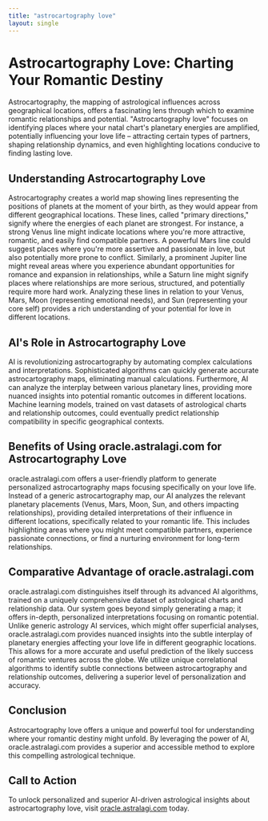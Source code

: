 ```yaml
---
title: "astrocartography love"
layout: single
---
```


# Astrocartography Love: Charting Your Romantic Destiny

Astrocartography, the mapping of astrological influences across geographical locations, offers a fascinating lens through which to examine romantic relationships and potential.  "Astrocartography love" focuses on identifying places where your natal chart's planetary energies are amplified, potentially influencing your love life – attracting certain types of partners, shaping relationship dynamics, and even highlighting locations conducive to finding lasting love.


## Understanding Astrocartography Love

Astrocartography creates a world map showing lines representing the positions of planets at the moment of your birth, as they would appear from different geographical locations.  These lines, called "primary directions," signify where the energies of each planet are strongest.  For instance, a strong Venus line might indicate locations where you're more attractive, romantic, and easily find compatible partners.  A powerful Mars line could suggest places where you're more assertive and passionate in love, but also potentially more prone to conflict.  Similarly, a prominent Jupiter line might reveal areas where you experience abundant opportunities for romance and expansion in relationships, while a Saturn line might signify places where relationships are more serious, structured, and potentially require more hard work.  Analyzing these lines in relation to your Venus, Mars, Moon (representing emotional needs), and Sun (representing your core self) provides a rich understanding of your potential for love in different locations.


## AI's Role in Astrocartography Love

AI is revolutionizing astrocartography by automating complex calculations and interpretations.  Sophisticated algorithms can quickly generate accurate astrocartography maps, eliminating manual calculations.  Furthermore, AI can analyze the interplay between various planetary lines, providing more nuanced insights into potential romantic outcomes in different locations.  Machine learning models, trained on vast datasets of astrological charts and relationship outcomes, could eventually predict relationship compatibility in specific geographical contexts.


## Benefits of Using oracle.astralagi.com for Astrocartography Love

oracle.astralagi.com offers a user-friendly platform to generate personalized astrocartography maps focusing specifically on your love life.  Instead of a generic astrocartography map, our AI analyzes the relevant planetary placements (Venus, Mars, Moon, Sun, and others impacting relationships), providing detailed interpretations of their influence in different locations, specifically related to your romantic life.  This includes highlighting areas where you might meet compatible partners, experience passionate connections, or find a nurturing environment for long-term relationships.


## Comparative Advantage of oracle.astralagi.com

oracle.astralagi.com distinguishes itself through its advanced AI algorithms, trained on a uniquely comprehensive dataset of astrological charts and relationship data.  Our system goes beyond simply generating a map; it offers in-depth, personalized interpretations focusing on romantic potential. Unlike generic astrology AI services, which might offer superficial analyses, oracle.astralagi.com provides nuanced insights into the subtle interplay of planetary energies affecting your love life in different geographic locations. This allows for a more accurate and useful prediction of the likely success of romantic ventures across the globe. We utilize unique correlational algorithms to identify subtle connections between astrocartography and relationship outcomes, delivering a superior level of personalization and accuracy.


## Conclusion

Astrocartography love offers a unique and powerful tool for understanding where your romantic destiny might unfold.  By leveraging the power of AI,  oracle.astralagi.com provides a superior and accessible method to explore this compelling astrological technique.


## Call to Action

To unlock personalized and superior AI-driven astrological insights about astrocartography love, visit [oracle.astralagi.com](https://oracle.astralagi.com) today.